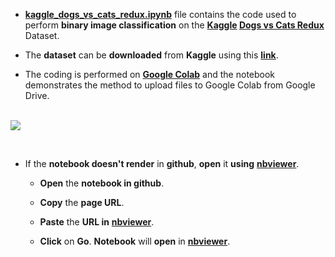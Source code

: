 - [**kaggle_dogs_vs_cats_redux.ipynb**](https://github.com/mohitr7/python-ML/blob/master/kaggle-dogs-vs-cats-redux/kaggle_dogs_vs_cats_redux.ipynb) file contains the code used to perform **binary image classification** on the **[Kaggle](https://www.kaggle.com/) [Dogs vs Cats Redux](https://www.kaggle.com/c/dogs-vs-cats-redux-kernels-edition)** Dataset.


- The **dataset** can be **downloaded** from **Kaggle** using this [**link**](https://www.kaggle.com/c/5441/download-all).


- The coding is performed on [**Google Colab**](https://colab.research.google.com) and the notebook demonstrates the method to upload files to Google Colab from Google Drive. 
<br><br>

![](https://raw.githubusercontent.com/mohitr7/python-ML/master/images/dogs_vs_cats.gif)
  
 <br>
 
- If the **notebook doesn't render** in **github**, **open** it **using** [**nbviewer**](https://nbviewer.jupyter.org/).
 
  - **Open** the **notebook in github**.
   
  - **Copy** the **page URL**.
   
  - **Paste** the **URL in** [**nbviewer**](https://nbviewer.jupyter.org/).
   
  - **Click** on **Go**. **Notebook** will **open** in [**nbviewer**](https://nbviewer.jupyter.org/).
